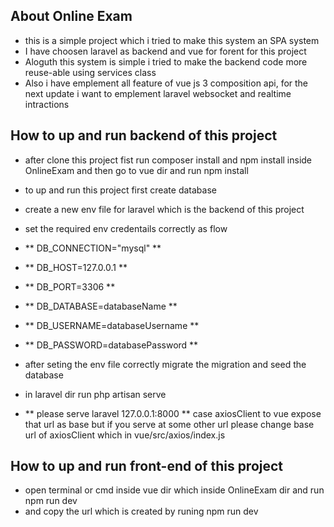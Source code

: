 ## About Online Exam 

-  this is a simple project which i tried to make this system an SPA system
-  I have choosen laravel as backend and vue for forent for this project
-  Aloguth this system is simple i tried to make the backend code more reuse-able using services class
-  Also i have emplement all feature of vue js 3 composition api, for the next update i want to emplement laravel websocket and realtime intractions


## How to up and run backend of this project
- after clone this project fist run composer install and npm install inside OnlineExam and then go to vue dir and run npm install 
- to up and run this project first create database 
- create a new env file for laravel which is the backend of this project
- set the required env credentails correctly as flow 
- ** DB_CONNECTION="mysql" **
- ** DB_HOST=127.0.0.1 **
- ** DB_PORT=3306 **
- ** DB_DATABASE=databaseName **
- ** DB_USERNAME=databaseUsername **
- ** DB_PASSWORD=databasePassword **

- after seting the env file correctly migrate the migration and seed the database
- in laravel dir run php artisan serve
- ** please serve laravel 127.0.0.1:8000 ** case axiosClient to vue expose that url as base but if you serve at some other url please change base url of axiosClient which in vue/src/axios/index.js 

## How to up and run front-end of this project
- open terminal or cmd inside vue dir which inside OnlineExam dir and run npm run dev
- and copy the url which is created by runing npm run dev
